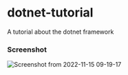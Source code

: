 # dotnet-tutorial
A tutorial about the dotnet framework


### Screenshot
![Screenshot from 2022-11-15 09-19-17](https://user-images.githubusercontent.com/46388113/201881286-5beb31be-758b-4952-b578-e5355755600c.png)
